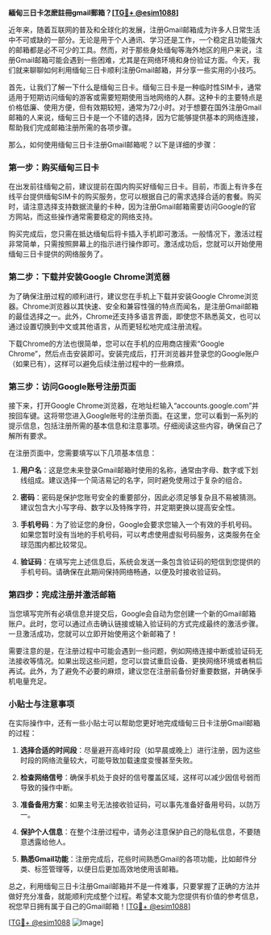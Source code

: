 **緬甸三日卡怎麽註冊gmail郵箱？[[TG💪+ @esim1088](https://t.me/s/esim1088)]**

近年来，随着互联网的普及和全球化的发展，注册Gmail邮箱成为许多人日常生活中不可或缺的一部分。无论是用于个人通讯、学习还是工作，一个稳定且功能强大的邮箱都是必不可少的工具。然而，对于那些身处缅甸等海外地区的用户来说，注册Gmail邮箱可能会遇到一些困难，尤其是在网络环境和身份验证方面。今天，我们就来聊聊如何利用缅甸三日卡顺利注册Gmail邮箱，并分享一些实用的小技巧。

首先，让我们了解一下什么是缅甸三日卡。缅甸三日卡是一种临时性SIM卡，通常适用于短期访问缅甸的游客或需要短期使用当地网络的人群。这种卡的主要特点是价格低廉、使用方便，但有效期较短，通常为72小时。对于想要在国外注册Gmail邮箱的人来说，缅甸三日卡是一个不错的选择，因为它能够提供基本的网络连接，帮助我们完成邮箱注册所需的各项步骤。

那么，如何使用缅甸三日卡注册Gmail邮箱呢？以下是详细的步骤：

### 第一步：购买缅甸三日卡

在出发前往缅甸之前，建议提前在国内购买好缅甸三日卡。目前，市面上有许多在线平台提供缅甸SIM卡的购买服务，您可以根据自己的需求选择合适的套餐。购买时，请注意选择支持数据流量的卡种，因为注册Gmail邮箱需要访问Google的官方网站，而这些操作通常需要稳定的网络支持。

购买完成后，您只需在抵达缅甸后将卡插入手机即可激活。一般情况下，激活过程非常简单，只需按照屏幕上的指示进行操作即可。激活成功后，您就可以开始使用缅甸三日卡提供的网络服务了。

### 第二步：下载并安装Google Chrome浏览器

为了确保注册过程的顺利进行，建议您在手机上下载并安装Google Chrome浏览器。Chrome浏览器以其快速、安全和兼容性强的特点而闻名，是注册Gmail邮箱的最佳选择之一。此外，Chrome还支持多语言界面，即使您不熟悉英文，也可以通过设置切换到中文或其他语言，从而更轻松地完成注册流程。

下载Chrome的方法也很简单，您可以在手机的应用商店搜索“Google Chrome”，然后点击安装即可。安装完成后，打开浏览器并登录您的Google账户（如果已有），这样可以避免后续注册过程中的一些麻烦。

### 第三步：访问Google账号注册页面

接下来，打开Google Chrome浏览器，在地址栏输入“accounts.google.com”并按回车键。这将带您进入Google账号的注册页面。在这里，您可以看到一系列的提示信息，包括注册所需的基本信息和注意事项。仔细阅读这些内容，确保自己了解所有要求。

在注册页面中，您需要填写以下几项基本信息：

1. **用户名**：这是您未来登录Gmail邮箱时使用的名称，通常由字母、数字或下划线组成。建议选择一个简洁易记的名字，同时避免使用过于复杂的组合。
   
2. **密码**：密码是保护您账号安全的重要部分，因此必须足够复杂且不易被猜测。建议包含大小写字母、数字以及特殊字符，并定期更换以提高安全性。

3. **手机号码**：为了验证您的身份，Google会要求您输入一个有效的手机号码。如果您暂时没有当地的手机号码，可以考虑使用虚拟号码服务，这类服务在全球范围内都比较常见。

4. **验证码**：在填写完上述信息后，系统会发送一条包含验证码的短信到您提供的手机号码。请确保在此期间保持网络畅通，以便及时接收验证码。

### 第四步：完成注册并激活邮箱

当您填写完所有必填信息并提交后，Google会自动为您创建一个新的Gmail邮箱账户。此时，您可以通过点击确认链接或输入验证码的方式完成最终的激活步骤。一旦激活成功，您就可以立即开始使用这个新邮箱了！

需要注意的是，在注册过程中可能会遇到一些问题，例如网络连接中断或验证码无法接收等情况。如果出现这些问题，您可以尝试重启设备、更换网络环境或者稍后再试。此外，为了避免不必要的麻烦，建议您在注册前备份好重要数据，并确保手机电量充足。

### 小贴士与注意事项

在实际操作中，还有一些小贴士可以帮助您更好地完成缅甸三日卡注册Gmail邮箱的过程：

1. **选择合适的时间段**：尽量避开高峰时段（如早晨或晚上）进行注册，因为这些时段的网络流量较大，可能导致加载速度变慢甚至失败。

2. **检查网络信号**：确保手机处于良好的信号覆盖区域，这样可以减少因信号弱而导致的操作中断。

3. **准备备用方案**：如果主号无法接收验证码，可以事先准备好备用号码，以防万一。

4. **保护个人信息**：在整个注册过程中，请务必注意保护自己的隐私信息，不要随意透露给他人。

5. **熟悉Gmail功能**：注册完成后，花些时间熟悉Gmail的各项功能，比如邮件分类、标签管理等，以便日后更加高效地使用该邮箱。

总之，利用缅甸三日卡注册Gmail邮箱并不是一件难事，只要掌握了正确的方法并做好充分准备，就能顺利完成整个过程。希望本文能为您提供有价值的参考信息，祝您早日拥有属于自己的Gmail邮箱！[[TG💪+ @esim1088](https://t.me/s/esim1088)]

[[TG💪+ @esim1088](https://t.me/s/esim1088) ![Image](https://i.postimg.cc/4NQfJmqS/Snipaste-2025-05-13-00-14-12.png)]